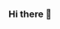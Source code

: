 ### Hi there 👋

<!--
**erinl4/erinl4** is a ✨ _special_ ✨ repository because its `README.md` (this file) appears on your GitHub profile.

Here are some ideas to get you started:

- 🔭 I’m currently working on my bachelors in Computer Science and Behavioral Neuroscience
- 🌱 I’m currently learning BSL and ISL in Racket
- 👯 I'm looking to collabortate on cool beginner friendly projects
- 🤔 I’m looking for help with learning python and java
- 📫 How to reach me: lynch.erin@northeastern.edu
- 😄 Pronouns: She/her
- ⚡ Fun fact: I am originally from Ohio

